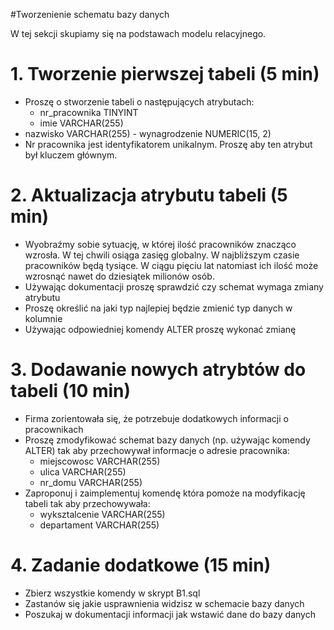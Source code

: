 #Tworzenienie schematu bazy danych

W tej sekcji skupiamy się na podstawach modelu relacyjnego.

# 1. Tworzenie  pierwszej tabeli (5 min)

  - Proszę o stworzenie tabeli o następujących atrybutach:
    - nr_pracownika TINYINT
    - imie VARCHAR(255)
  -   nazwisko VARCHAR(255)
    - wynagrodzenie NUMERIC(15, 2)
  - Nr pracownika jest identyfikatorem unikalnym. Proszę aby ten atrybut był kluczem głównym.

# 2. Aktualizacja atrybutu tabeli (5 min)
  - Wyobraźmy sobie sytuację, w której ilość pracowników znacząco wzrosła. W tej chwili osiąga zasięg globalny. W
  najbliższym czasie pracowników będą tysiące. W ciągu pięciu lat natomiast ich ilość może wzrosnąć nawet do dziesiątek
  milionów osób.
  - Używając dokumentacji proszę sprawdzić czy schemat wymaga zmiany atrybutu
  - Proszę określić na jaki typ najlepiej będzie zmienić typ danych w kolumnie
  - Używając odpowiedniej komendy ALTER proszę wykonać zmianę

# 3. Dodawanie nowych atrybtów do tabeli (10 min)
  - Firma zorientowała się, że potrzebuje dodatkowych informacji o pracownikach
  - Proszę zmodyfikować schemat bazy danych (np. używając komendy ALTER) tak aby przechowywał informacje o adresie pracownika:
      - miejscowosc VARCHAR(255)
      - ulica VARCHAR(255)
      - nr_domu VARCHAR(255)
  - Zaproponuj i zaimplementuj komendę która pomoże na modyfikację tabeli tak aby przechowywała:
      - wyksztalcenie VARCHAR(255)
      - departament VARCHAR(255)

# 4. Zadanie dodatkowe (15 min)

  - Zbierz wszystkie komendy w skrypt B1.sql
  - Zastanów się jakie usprawnienia widzisz w schemacie bazy danych
  - Poszukaj w dokumentacji informacji jak wstawić dane do bazy danych